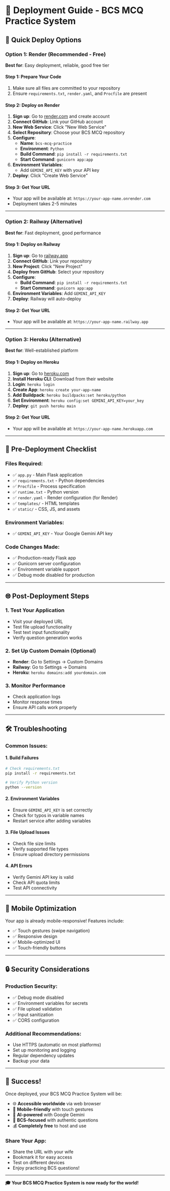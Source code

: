 # 🚀 Deployment Guide - BCS MCQ Practice System

## 🎯 **Quick Deploy Options**

### **Option 1: Render (Recommended - Free)**
**Best for**: Easy deployment, reliable, good free tier

#### **Step 1: Prepare Your Code**
1. Make sure all files are committed to your repository
2. Ensure `requirements.txt`, `render.yaml`, and `Procfile` are present

#### **Step 2: Deploy on Render**
1. **Sign up**: Go to [render.com](https://render.com) and create account
2. **Connect GitHub**: Link your GitHub account
3. **New Web Service**: Click "New Web Service"
4. **Select Repository**: Choose your BCS MCQ repository
5. **Configure**:
   - **Name**: `bcs-mcq-practice`
   - **Environment**: `Python`
   - **Build Command**: `pip install -r requirements.txt`
   - **Start Command**: `gunicorn app:app`
6. **Environment Variables**:
   - Add `GEMINI_API_KEY` with your API key
7. **Deploy**: Click "Create Web Service"

#### **Step 3: Get Your URL**
- Your app will be available at: `https://your-app-name.onrender.com`
- Deployment takes 2-5 minutes

---

### **Option 2: Railway (Alternative)**
**Best for**: Fast deployment, good performance

#### **Step 1: Deploy on Railway**
1. **Sign up**: Go to [railway.app](https://railway.app)
2. **Connect GitHub**: Link your repository
3. **New Project**: Click "New Project"
4. **Deploy from GitHub**: Select your repository
5. **Configure**:
   - **Build Command**: `pip install -r requirements.txt`
   - **Start Command**: `gunicorn app:app`
6. **Environment Variables**: Add `GEMINI_API_KEY`
7. **Deploy**: Railway will auto-deploy

#### **Step 2: Get Your URL**
- Your app will be available at: `https://your-app-name.railway.app`

---

### **Option 3: Heroku (Alternative)**
**Best for**: Well-established platform

#### **Step 1: Deploy on Heroku**
1. **Sign up**: Go to [heroku.com](https://heroku.com)
2. **Install Heroku CLI**: Download from their website
3. **Login**: `heroku login`
4. **Create App**: `heroku create your-app-name`
5. **Add Buildpack**: `heroku buildpacks:set heroku/python`
6. **Set Environment**: `heroku config:set GEMINI_API_KEY=your_key`
7. **Deploy**: `git push heroku main`

#### **Step 2: Get Your URL**
- Your app will be available at: `https://your-app-name.herokuapp.com`

---

## 🔧 **Pre-Deployment Checklist**

### **Files Required:**
- ✅ `app.py` - Main Flask application
- ✅ `requirements.txt` - Python dependencies
- ✅ `Procfile` - Process specification
- ✅ `runtime.txt` - Python version
- ✅ `render.yaml` - Render configuration (for Render)
- ✅ `templates/` - HTML templates
- ✅ `static/` - CSS, JS, and assets

### **Environment Variables:**
- ✅ `GEMINI_API_KEY` - Your Google Gemini API key

### **Code Changes Made:**
- ✅ Production-ready Flask app
- ✅ Gunicorn server configuration
- ✅ Environment variable support
- ✅ Debug mode disabled for production

---

## 🌐 **Post-Deployment Steps**

### **1. Test Your Application**
- Visit your deployed URL
- Test file upload functionality
- Test text input functionality
- Verify question generation works

### **2. Set Up Custom Domain (Optional)**
- **Render**: Go to Settings → Custom Domains
- **Railway**: Go to Settings → Domains
- **Heroku**: `heroku domains:add yourdomain.com`

### **3. Monitor Performance**
- Check application logs
- Monitor response times
- Ensure API calls work properly

---

## 🛠️ **Troubleshooting**

### **Common Issues:**

#### **1. Build Failures**
```bash
# Check requirements.txt
pip install -r requirements.txt

# Verify Python version
python --version
```

#### **2. Environment Variables**
- Ensure `GEMINI_API_KEY` is set correctly
- Check for typos in variable names
- Restart service after adding variables

#### **3. File Upload Issues**
- Check file size limits
- Verify supported file types
- Ensure upload directory permissions

#### **4. API Errors**
- Verify Gemini API key is valid
- Check API quota limits
- Test API connectivity

---

## 📱 **Mobile Optimization**

Your app is already mobile-responsive! Features include:
- ✅ Touch gestures (swipe navigation)
- ✅ Responsive design
- ✅ Mobile-optimized UI
- ✅ Touch-friendly buttons

---

## 🔒 **Security Considerations**

### **Production Security:**
- ✅ Debug mode disabled
- ✅ Environment variables for secrets
- ✅ File upload validation
- ✅ Input sanitization
- ✅ CORS configuration

### **Additional Recommendations:**
- Use HTTPS (automatic on most platforms)
- Set up monitoring and logging
- Regular dependency updates
- Backup your data

---

## 🎉 **Success!**

Once deployed, your BCS MCQ Practice System will be:
- 🌐 **Accessible worldwide** via web browser
- 📱 **Mobile-friendly** with touch gestures
- 🤖 **AI-powered** with Google Gemini
- 🎯 **BCS-focused** with authentic questions
- 💰 **Completely free** to host and use

### **Share Your App:**
- Share the URL with your wife
- Bookmark it for easy access
- Test on different devices
- Enjoy practicing BCS questions!

---

**🎓 Your BCS MCQ Practice System is now ready for the world!** 